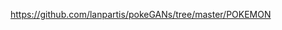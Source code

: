

<!--
 * @version:
 * @Author:  StevenJokess https://github.com/StevenJokess
 * @Date: 2020-10-19 19:26:21
 * @LastEditors:  StevenJokess https://github.com/StevenJokess
 * @LastEditTime: 2020-10-19 19:26:23
 * @Description:
 * @TODO::
 * @Reference:
-->
https://github.com/lanpartis/pokeGANs/tree/master/POKEMON
